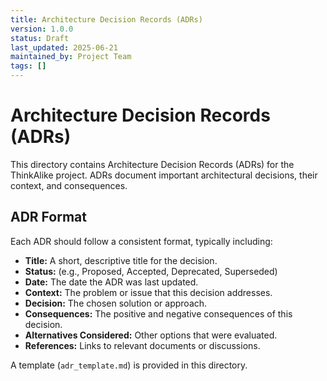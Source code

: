 ```yaml
---
title: Architecture Decision Records (ADRs)
version: 1.0.0
status: Draft
last_updated: 2025-06-21
maintained_by: Project Team
tags: []
---
```


# Architecture Decision Records (ADRs)

This directory contains Architecture Decision Records (ADRs) for the ThinkAlike project. ADRs document important architectural decisions, their context, and consequences.

## ADR Format

Each ADR should follow a consistent format, typically including:

- **Title:** A short, descriptive title for the decision.
- **Status:** (e.g., Proposed, Accepted, Deprecated, Superseded)
- **Date:** The date the ADR was last updated.
- **Context:** The problem or issue that this decision addresses.
- **Decision:** The chosen solution or approach.
- **Consequences:** The positive and negative consequences of this decision.
- **Alternatives Considered:** Other options that were evaluated.
- **References:** Links to relevant documents or discussions.

A template (`adr_template.md`) is provided in this directory.
